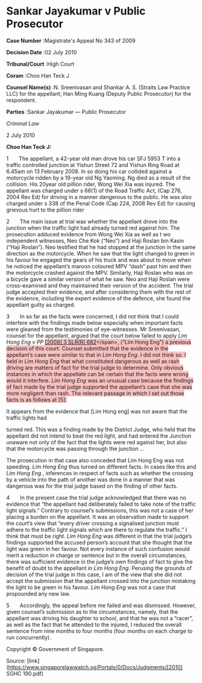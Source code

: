 # Sankar Jayakumar v Public Prosecutor 



**Case Number** :Magistrate's Appeal No 343 of 2009 

**Decision Date** :02 July 2010 

**Tribunal/Court** :High Court 

**Coram** :Choo Han Teck J 

**Counsel Name(s)** :N. Sreenivasan and Shankar A. S. (Straits Law Practice LLC) for the appellant; Han Ming Kuang (Deputy Public Prosecutor) for the respondent. 

**Parties** :Sankar Jayakumar — Public Prosecutor 

_Criminal Law_ 

2 July 2010 

**Choo Han Teck J:** 

1       The appellant, a 42-year old man drove his car SFJ 5953 T into a traffic controlled junction at Yishun Street 72 and Yishun Ring Road at 6.45am on 13 February 2008. In so doing his car collided against a motorcycle ridden by a 19-year old Ng Yaoming. Ng died as a result of the collision. His 20year old pillion rider, Wong Wei Xia was injured. The appellant was charged under s 66(1) of the Road Traffic Act, (Cap 276, 2004 Rev Ed) for driving in a manner dangerous to the public. He was also charged under s 338 of the Penal Code (Cap 224, 2008 Rev Ed) for causing grievous hurt to the pillion rider 

2       The main issue at trial was whether the appellant drove into the junction when the traffic light had already turned red against him. The prosecution adduced evidence from Wong Wei Xia as well as t wo independent witnesses, Neo Che Kok (“Neo”) and Haji Roslan bin Kasin (“Haji Roslan”). Neo testified that he had stopped at the junction in the same direction as the motorcycle. When he saw that the light changed to green in his favour he engaged the gears of his truck and was about to move when he noticed the appellant’s maroon coloured MPV “dash” past him and then the motorcycle crashed against the MPV. Similarly, Haji Roslan who was on a bicycle gave a similar version of what he saw. Neo and Haji Roslan were cross-examined and they maintained their version of the accident. The trial judge accepted their evidence, and after considering them with the rest of the evidence, including the expert evidence of the defence, she found the appellant guilty as charged. 

3       In so far as the facts were concerned, I did not think that I could interfere with the findings made below especially when important facts were gleaned from the testimonies of eye-witnesses. Mr Sreenivasan, counsel for the appellant, argued that the court below failed to apply _Lim Hong Eng v PP_ <span style="background-color: #FAC0C0" class="citation">[[2009] 3 SLR(R) 682]("https://www.open.gov.sg")</span>, (“Lim Hong Eng”) a previous decision of this court. Counsel submitted that the evidence in the appellant’s case were similar to that in _Lim Hong Eng_. I did not think so. I held in _Lim Hong Eng_ that what constituted dangerous as well as rash driving are matters of fact for the trial judge to determine. Only obvious instances in which the appellate can be certain that the facts were wrong would it interfere. _Lim Hong Eng_ was an unusual case because the findings of fact made by the trial judge supported the appellant’s case that she was more negligent than rash. The relevant passage in which I set out those facts is as follows at [5]: 

 It appears from the evidence that [Lim Hong eng] was not aware that the traffic lights had 


 turned red. This was a finding made by the District Judge, who held that the appellant did not intend to beat the red light, and had entered the Junction unaware not only of the fact that the lights were red against her, but also that the motorcycle was passing through the junction ... 

The prosecution in that case also conceded that Lim Hong Eng was not speeding. _Lim Hong Eng_ thus turned on different facts. In cases like this and _Lim Hong Eng_ , inferences in respect of facts such as whether the crossing by a vehicle into the path of another was done in a manner that was dangerous was for the trial judge based on the finding of other facts. 

4       In the present case the trial judge acknowledged that there was no evidence that “the appellant had deliberately failed to take note of the traffic light signals.” Contrary to counsel’s submissions, this was not a case of her placing a burden on the appellant. It was an observation made to support the court’s view that “every driver crossing a signalised junction must adhere to the traffic light signals which are there to regulate the traffic.” I think that must be right. _Lim Hong Eng_ was different in that the trial judge’s findings supported the accused person’s account that she thought that the light was green in her favour. Not every instance of such confusion would merit a reduction in charge or sentence but in the overall circumstances, there was sufficient evidence in the judge’s own findings of fact to give the benefit of doubt to the appellant in _Lim Hong Eng_. Perusing the grounds of decision of the trial judge in this case, I am of the view that she did not accept the submission that the appellant crossed into the junction mistaking the light to be green in his favour. _Lim Hong Eng_ was not a case that propounded any new law. 

5       Accordingly, the appeal before me failed and was dismissed. However, given counsel’s submission as to the circumstances, namely, that the appellant was driving his daughter to school, and that he was not a “racer”, as well as the fact that he attended to the injured, I reduced the overall sentence from nine months to four months (four months on each charge to run concurrently). 

 Copyright © Government of Singapore. 


Source: [link](https://www.singaporelawwatch.sg/Portals/0/Docs/Judgments/[2010] SGHC 190.pdf)
